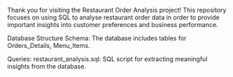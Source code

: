 Thank you for visiting the Restaurant Order Analysis project! This repository focuses on using SQL to analyse restaurant order data in order to provide important insights into customer preferences and business performance.

Database Structure
Schema: The database includes tables for Orders_Details, Menu_Items.

Queries:
restaurant_analysis.sql: SQL script for extracting meaningful insights from the database.
